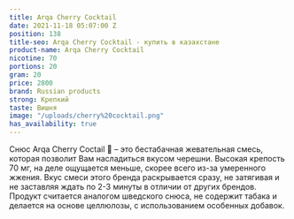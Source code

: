 ```yaml
---
title: Arqa Cherry Cocktail
date: 2021-11-18 05:07:00 Z
position: 138
title-seo: Arqa Cherry Cocktail - купить в казахстане
product-name: Arqa Cherry Cocktail
nicotine: 70
portions: 20
gram: 20
price: 2800
brand: Russian products
strong: Крепкий
taste: Вишня
image: "/uploads/cherry%20cocktail.png"
has_availability: true
---
```


Снюс Arqa Cherry Coctail 🍒 – это бестабачная жевательная смесь, которая позволит Вам насладиться вкусом черешни. Высокая крепость 70 мг, на деле ощущается меньше, скорее всего из-за умеренного жжения. Вкус смеси этого бренда раскрывается сразу, не затягивая и не заставляя ждать по 2-3 минуты в отличии от других брендов. Продукт считается аналогом шведского снюса, не содержит табака и делается на основе целлюлозы, с использованием особенных добавок.